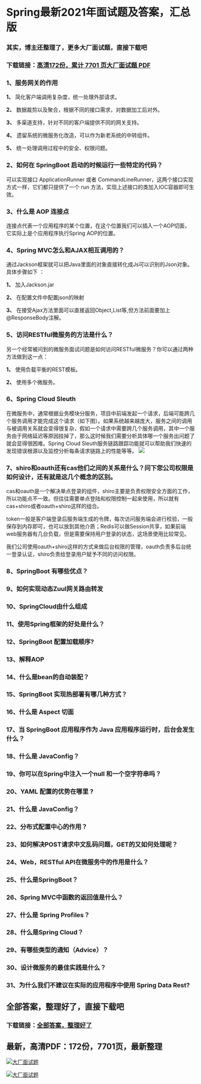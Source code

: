 # Spring最新2021年面试题及答案，汇总版

### 其实，博主还整理了，更多大厂面试题，直接下载吧

### 下载链接：[高清172份，累计 7701 页大厂面试题  PDF](https://github.com/souyunku/DevBooks/blob/master/docs/index.md)



### 1、服务网关的作用

**1、** 简化客户端调用复杂度，统一处理外部请求。

**2、** 数据裁剪以及聚合，根据不同的接口需求，对数据加工后对外。

**3、** 多渠道支持，针对不同的客户端提供不同的网关支持。

**4、** 遗留系统的微服务化改造，可以作为新老系统的中转组件。

**5、** 统一处理调用过程中的安全、权限问题。


### 2、如何在 SpringBoot 启动的时候运行一些特定的代码？

可以实现接口 ApplicationRunner 或者 CommandLineRunner，这两个接口实现方式一样，它们都只提供了一个 run 方法，实现上述接口的类加入IOC容器即可生效。


### 3、什么是 AOP 连接点

连接点代表一个应用程序的某个位置，在这个位置我们可以插入一个AOP切面，它实际上是个应用程序执行Spring AOP的位置。


### 4、Spring MVC怎么和AJAX相互调用的？

通过Jackson框架就可以把Java里面的对象直接转化成Js可以识别的Json对象。具体步骤如下 ：

**1、** 加入Jackson.jar

**2、** 在配置文件中配置json的映射

**3、** 在接受Ajax方法里面可以直接返回Object,List等,但方法前面要加上@ResponseBody注解。


### 5、访问RESTful微服务的方法是什么？

另一个经常被问到的微服务面试问题是如何访问RESTful微服务？你可以通过两种方法做到这一点：

**1、** 使用负载平衡的REST模板。

**2、** 使用多个微服务。


### 6、Spring Cloud Sleuth

在微服务中，通常根据业务模块分服务，项目中前端发起一个请求，后端可能跨几个服务调用才能完成这个请求（如下图）。如果系统越来越庞大，服务之间的调用与被调用关系就会变得很复杂，假如一个请求中需要跨几个服务调用，其中一个服务由于网络延迟等原因挂掉了，那么这时候我们需要分析具体哪一个服务出问题了就会显得很困难。Spring Cloud Sleuth服务链路跟踪功能就可以帮助我们快速的发现错误根源以及监控分析每条请求链路上的性能等等。 ![](https://gitee.com/souyunkutech/souyunku-home/raw/master/images/souyunku-web/2020/5/2/023/45/68_1.png#alt=68%5C_1.png)


### 7、shiro和oauth还有cas他们之间的关系是什么？问下您公司权限是如何设计，还有就是这几个概念的区别。

cas和oauth是一个解决单点登录的组件，shiro主要是负责权限安全方面的工作，所以功能点不一致。但往往需要单点登陆和权限控制一起来使用，所以就有 cas+shiro或者oauth+shiro这样的组合。

token一般是客户端登录后服务端生成的令牌，每次访问服务端会进行校验，一般保存到内存即可，也可以放到其他介质；Redis可以做Session共享，如果前端web服务器有几台负载，但是需要保持用户登录的状态，这场景使用比较常见。

我们公司使用oauth+shiro这样的方式来做后台权限的管理，oauth负责多后台统一登录认证，shiro负责给登录用户赋予不同的访问权限。


### 8、SpringBoot 有哪些优点？
### 9、如何实现动态Zuul网关路由转发
### 10、SpringCloud由什么组成
### 11、使用Spring框架的好处是什么？
### 12、SpringBoot 配置加载顺序?
### 13、解释AOP
### 14、什么是bean的自动装配？
### 15、SpringBoot 实现热部署有哪几种方式？
### 16、什么是 Aspect 切面
### 17、当 SpringBoot 应用程序作为 Java 应用程序运行时，后台会发生什么？
### 18、什么是 JavaConfig？
### 19、你可以在Spring中注入一个null 和一个空字符串吗？
### 20、YAML 配置的优势在哪里 ?
### 21、什么是 JavaConfig？
### 22、分布式配置中心的作用？
### 23、如何解决POST请求中文乱码问题，GET的又如何处理呢？
### 24、Web，RESTful API在微服务中的作用是什么？
### 25、什么是SpringBoot？
### 26、Spring MVC中函数的返回值是什么？
### 27、什么是 Spring Profiles？
### 28、什么是Spring Cloud？
### 29、有哪些类型的通知（Advice）？
### 30、设计微服务的最佳实践是什么？
### 31、为什么我们不建议在实际的应用程序中使用 Spring Data Rest?




## 全部答案，整理好了，直接下载吧

### 下载链接：[全部答案，整理好了](https://www.souyunku.com/wp-content/uploads/weixin/githup-weixin-2.png)




## 最新，高清PDF：172份，7701页，最新整理

[![大厂面试题](https://www.souyunku.com/wp-content/uploads/weixin/mst.png "架构师专栏")](https://www.souyunku.com/wp-content/uploads/weixin/githup-weixin.png "架构师专栏")

[![大厂面试题](https://www.souyunku.com/wp-content/uploads/weixin/githup-weixin.png "架构师专栏")](https://www.souyunku.com/wp-content/uploads/weixin/githup-weixin.png "架构师专栏")
